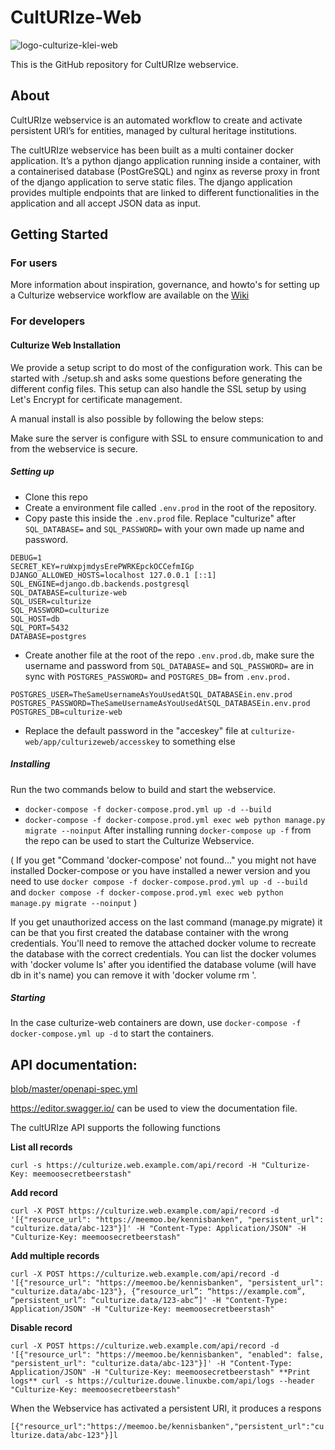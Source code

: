 # CultURIze-Web


![logo-culturize-klei-web](https://user-images.githubusercontent.com/14292591/174084481-574397a4-d54b-4359-af57-546eb811b8c1.png)

This is the GitHub repository for CultURIze webservice.

## About

CultURIze webservice is an automated workflow to create and activate persistent URI’s for entities, managed by cultural heritage institutions.

The cultURIze webservice has been built as a multi container docker application. It’s a python django application running inside a container, with a containerised database (PostGreSQL) and nginx as reverse proxy in front of the django application to serve static files. The django application provides multiple endpoints that are linked to different functionalities in the application and all accept JSON data as input.


## Getting Started

### For users
More information about inspiration, governance, and howto's for setting up a Culturize webservice workflow are available on the [Wiki](https://github.com/viaacode/culturize-web/wiki)

### For developers

#### Culturize Web Installation 

We provide a setup script to do most of the configuration work. This can be started with ./setup.sh
and asks some questions before generating the different config files. This setup can also handle the
SSL setup by using Let's Encrypt for certificate management.

A manual install is also possible by following the below steps:

Make sure the server is configure with SSL to ensure communication to and from the webservice is secure.

##### Setting up

* Clone this repo
* Create a environment file called `.env.prod` in the root of the repository.
* Copy paste this inside the `.env.prod` file. Replace "culturize" after `SQL_DATABASE=` and `SQL_PASSWORD=` with your own made up name and password. 
```
DEBUG=1
SECRET_KEY=ruWxpjmdysErePWRKEpckOCCefmIGp
DJANGO_ALLOWED_HOSTS=localhost 127.0.0.1 [::1]
SQL_ENGINE=django.db.backends.postgresql
SQL_DATABASE=culturize-web
SQL_USER=culturize
SQL_PASSWORD=culturize
SQL_HOST=db
SQL_PORT=5432
DATABASE=postgres
```
* Create another file at the root of the repo `.env.prod.db`, make sure the username and password from `SQL_DATABASE=` and `SQL_PASSWORD=` are in sync with `POSTGRES_PASSWORD=` and `POSTGRES_DB=` from `.env.prod.`
```
POSTGRES_USER=TheSameUsernameAsYouUsedAtSQL_DATABASEin.env.prod
POSTGRES_PASSWORD=TheSameUsernameAsYouUsedAtSQL_DATABASEin.env.prod
POSTGRES_DB=culturize-web
```
* Replace the default password in the "acceskey" file at 
`culturize-web/app/culturizeweb/accesskey` to something else

##### Installing
Run the two commands below to build and start the webservice.
* `docker-compose -f docker-compose.prod.yml up -d --build`
* `docker-compose -f docker-compose.prod.yml exec web python manage.py migrate --noinput`
After installing running `docker-compose up -f` from the repo can be used to start the Culturize Webservice. 

( If you get "Command 'docker-compose' not found..." you might not have installed Docker-compose or you have installed a newer version and you need to use `docker compose -f docker-compose.prod.yml up -d --build` and `docker compose -f docker-compose.prod.yml exec web python manage.py migrate --noinput` )

If you get unauthorized access on the last command (manage.py migrate) it can be that you first
created the database container with the wrong credentials. You'll need to remove the attached docker
volume to recreate the database with the correct credentials. You can list the docker volumes with
'docker volume ls' after you identified the database volume (will have db in it's name) you can
remove it with 'docker volume rm <volume-name>'.

##### Starting
In the case culturize-web containers are down, use `docker-compose -f docker-compose.yml up -d` to start the containers. 


## API documentation:

[blob/master/openapi-spec.yml ](https://github.com/viaacode/culturize-web/blob/master/openapi-spec.yml) 

https://editor.swagger.io/ can be used to view the documentation file. 

The cultURIze API supports the following functions

**List all records**

`curl -s https://culturize.web.example.com/api/record -H
"Culturize-Key: meemoosecretbeerstash"`

**Add record**

`curl -X POST https://culturize.web.example.com/api/record -d
'[{"resource_url": "https://meemoo.be/kennisbanken", "persistent_url":
"culturize.data/abc-123"}]' -H "Content-Type: Application/JSON" -H "Culturize-Key: meemoosecretbeerstash"`

**Add multiple records**

`curl -X POST https://culturize.web.example.com/api/record -d
'[{"resource_url": "https://meemoo.be/kennisbanken", "persistent_url":
"culturize.data/abc-123"}, {“resource_url”: “https://example.com”, “persistent_url”: “culturize.data/123-abc”]' -H "Content-Type: Application/JSON" -H "Culturize-Key: meemoosecretbeerstash"`

**Disable record**

`curl -X POST https://culturize.web.example.com/api/record -d '[{"resource_url": "https://meemoo.be/kennisbanken", "enabled": false, "persistent_url": "culturize.data/abc-123"}]' -H "Content-Type: Application/JSON" -H "Culturize-Key: meemoosecretbeerstash"
**Print logs**
curl -s https://culturize.douwe.linuxbe.com/api/logs --header
"Culturize-Key: meemoosecretbeerstash"`

When the Webservice has activated a persistent URI, it produces a respons

`[{"resource_url":"https://meemoo.be/kennisbanken","persistent_url":"culturize.data/abc-123"}]l`



